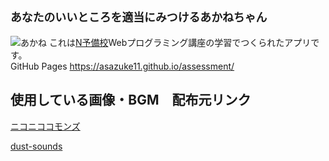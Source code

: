 ## ```あなたのいいところを適当にみつけるあかねちゃん```
![あかね](https://asazuke11.github.io/assessment/images/akane_shiran.png)
これは[N予備校](https://www.nnn.ed.nico/)Webプログラミング講座の学習でつくられたアプリです。  
GitHub Pages
https://asazuke11.github.io/assessment/

使用している画像・BGM　配布元リンク
---
[ニコニココモンズ](http://commons.nicovideo.jp/material/nc172745)

[dust-sounds](http://dust-sounds.com/)
